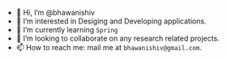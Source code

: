 - 👋 Hi, I’m @bhawanishiv
- 👀 I’m interested in Desiging and Developing applications.
- 🌱 I’m currently learning `Spring`
- 💞️ I’m looking to collaborate on any research related projects.
- 📫 How to reach me: mail me at `bhawanishiv@gmail.com`.

<!---
bhawanishiv/bhawanishiv is a ✨ special ✨ repository because its `README.md` (this file) appears on your GitHub profile.
You can click the Preview link to take a look at your changes.
--->

